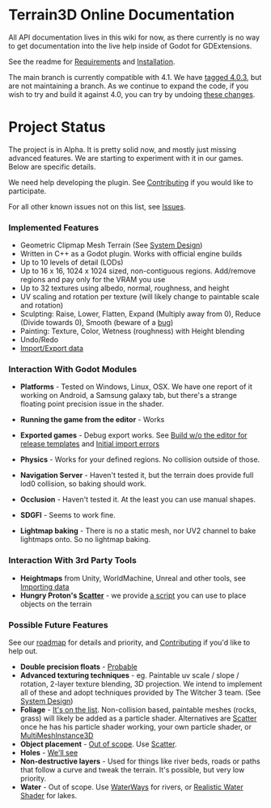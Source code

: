 # Terrain3D Online Documentation

All API documentation lives in this wiki for now, as there currently is no way to get documentation into the live help inside of Godot for GDExtensions.

See the readme for [Requirements](https://github.com/outobugi/Terrain3D#requirements) and [Installation](https://github.com/outobugi/Terrain3D#installation--setup).

The main branch is currently compatible with 4.1. We have [tagged 4.0.3](https://github.com/outobugi/Terrain3D/releases/tag/v0.8-alpha_gd4.0.3), but are not maintaining a branch. As we continue to expand the code, if you wish to try and build it against 4.0, you can try by undoing [these changes](https://github.com/outobugi/Terrain3D/commit/da455147d18674d02ba4b88bd575b58de472c617).

# Project Status

The project is in Alpha. It is pretty solid now, and mostly just missing advanced features. We are starting to experiment with it in our games. Below are specific details.

We need help developing the plugin. See [Contributing](Contributing) if you would like to participate.

For all other known issues not on this list, see [Issues](https://github.com/outobugi/Terrain3D/issues).

### Implemented Features

* Geometric Clipmap Mesh Terrain (See [System Design](System-Design))
* Written in C++ as a Godot plugin. Works with official engine builds
* Up to 10 levels of detail (LODs)
* Up to 16 x 16, 1024 x 1024 sized, non-contiguous regions. Add/remove regions and pay only for the VRAM you use
* Up to 32 textures using albedo, normal, roughness, and height
* UV scaling and rotation per texture (will likely change to paintable scale and rotation)
* Sculpting: Raise, Lower, Flatten, Expand (Multiply away from 0), Reduce (Divide towards 0), Smooth (beware of a [bug](https://github.com/outobugi/Terrain3D/issues/112))
* Painting: Texture, Color, Wetness (roughness) with Height blending
* Undo/Redo
* [Import/Export data](Importing-&-Exporting-Data)


### Interaction With Godot Modules
* **Platforms** - Tested on Windows, Linux, OSX. We have one report of it working on Android, a Samsung galaxy tab, but there's a strange floating point precision issue in the shader. 
* **Running the game from the editor** - Works
* **Exported games** - Debug export works. See [Build w/o the editor for release templates](https://github.com/outobugi/Terrain3D/issues/76) and [Initial import errors](https://github.com/outobugi/Terrain3D/issues/20)
* **Physics** - Works for your defined regions. No collision outside of those.

* **Navigation Server** - Haven't tested it, but the terrain does provide full lod0 collision, so baking should work.
* **Occlusion** - Haven't tested it. At the least you can use manual shapes.
* **SDGFI** - Seems to work fine.
* **Lightmap baking** - There is no a static mesh, nor UV2 channel to bake lightmaps onto. So no lightmap baking.

### Interaction With 3rd Party Tools
* **Heightmaps** from Unity, WorldMachine, Unreal and other tools, see [Importing data](Importing-&-Exporting-Data)
* **Hungry Proton's [Scatter](https://github.com/HungryProton/scatter)** - we provide [a script](https://github.com/outobugi/Terrain3D/blob/main/project/addons/terrain_3d/extras/project_on_terrain3d.gd) you can use to place objects on the terrain

### Possible Future Features

See our [roadmap](https://github.com/users/outobugi/projects/1/views/1) for details and priority, and [Contributing](Contributing) if you'd like to help out.

* **Double precision floats** - [Probable](https://github.com/outobugi/Terrain3D/issues/30)
* **Advanced texturing techniques** - eg. Paintable uv scale / slope / rotation, 2-layer texture blending, 3D projection. We intend to implement all of these and adopt techniques provided by The Witcher 3 team. (See [System Design](System-Design))
* **Foliage** - [It's on the list](https://github.com/outobugi/Terrain3D/issues/43). Non-collision based, paintable meshes (rocks, grass) will likely be added as a particle shader. Alternatives are [Scatter](https://github.com/HungryProton/scatter) once he has his particle shader working, your own particle shader, or [MultiMeshInstance3D](https://docs.godotengine.org/en/stable/tutorials/3d/using_multi_mesh_instance.html)
* **Object placement** - [Out of scope](https://github.com/outobugi/Terrain3D/issues/47). Use [Scatter](https://github.com/HungryProton/scatter).
* **Holes** - [We'll see](https://github.com/outobugi/Terrain3D/issues/60)
* **Non-destructive layers** - Used for things like river beds, roads or paths that follow a curve and tweak the terrain. It's possible, but very low priority. 
* **Water** - Out of scope. Use [WaterWays](https://github.com/Arnklit/Waterways) for rivers, or [Realistic Water Shader](https://godotengine.org/asset-library/asset/343) for lakes.

